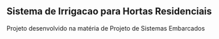 ## Sistema de Irrigacao para Hortas Residenciais
Projeto desenvolvido na matéria de Projeto de Sistemas Embarcados
